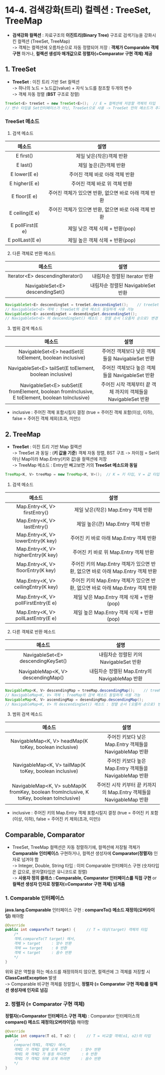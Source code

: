 # 14-4. 검색강화(트리) 컬렉션 : TreeSet, TreeMap

- **검색강화 컬렉션** : 자료구조의 **이진트리(Binary Tree)** 구조로 검색기능을 강화시킨 컬렉션 (TreeSet, TreeMap)  
-> 객체는 컬렉션에 오름차순으로 자동 정렬되어 저장 : **객체가 Comparable 객체 구현** 하거나, **컬렉션 생성자 매개값으로 정렬자(=Comparator 구현 객체) 제공** 

## 1. TreeSet

- **TreeSet** : 이진 트리 기반 Set 컬렉션   
-> 하나의 노드 = 노드값(value) + 자식 노드를 참조할 두개의 변수  
-> 객체 자동 정렬 (**BST** 구조로 정렬)  

```java
TreeSet<E> treeSet = new TreeSet<E>();  // E = 컬렉션에 저장할 객체의 타입
// 변수 타입을 Set인터페이스가 아닌, TreeSet으로 사용 -> TreeSet 만의 메소드가 추가로 있어서
``` 

### TreeSet 메소드
1. 검색 메소드

메소드|설명
:---:|:---:
E first()|제일 낮은(작은)객체 반환
E last()|제일 높은(큰)객체 반환
E lower(E e)|주어진 객체 바로 아래 객체 반환
E higher(E e)|주어진 객체 바로 위 객체 반환
E floor(E e)|주어진 객체가 있으면 반환, 없으면 바로 아래 객체 반환
E ceiling(E e)|주어진 객체가 있으면 반환, 없으면 바로 아래 객체 반환
E pollFirst(E e)|제일 낮은 객체 삭제 + 반환(pop)
E pollLast(E e)|제일 높은 객체 삭제 + 반환(pop)

2. 다른 객체로 반환 메소드

메소드|설명
:---:|:---:
lterator\<E> descendingIterator()|내림차순 정렬된 Iterator 반환
NavigableSet\<E> descendingSet()|내림차순 정렬된 NavigableSet 반환
```java
NavigableSet<E> descendingSet = treeSet.descendingSet();    // treeSet 객체를 NavigableSet 객체로 반환
// NavigableSet<E> 객체 : TreeSet의 검색 메소드 동일하게 사용 가능 
NavigableSet<E> ascendingSet = desendingSet.descendingSet();   
// NavigableSet<E> 의 descendingSet() 메소드 : 정렬 순서 (오름차 순으로) 변경 가능
```

3. 범위 검색 메소드 

메소드|설명
:---:|:---:
NavigableSet\<E> headSet(E toElement, boolean inclusive)|주어진 객체보다 낮은 객체들을 NavigableSet 반환 
NavigableSet\<E> tailSet(E toElement, boolean inclusive)|주어진 객체보다 높은 객체들을 NavigableSet 반환 
NavigableSet\<E> subSet(E fromElement, boolean fromInclusive, E toElement, boolean toInclusive)|주어진 시작 객체부터 끝 객체 까지의 객체들을 NavigableSet 반환 
- inclusive : 주어진 객체 포함시킬지 결정 (true = 주어진 객체 포함(이상, 이하), false = 주어진 객체 제외(초과, 미만))

## 2. TreeMap

- **TreeSet** : 이진 트리 기반 Map 컬렉션   
-> TreeSet 과 동일 : (**키 값을 기준**) 객체 자동 정렬, BST 구조
-> 차이점 = Set이 아닌 Map이라 Map.Entry(키와 값)을 컬렉션에 저장  
-> TreeMap 메소드 : Entry만 빼고보면 거의 **TreeSet 메소드와 동일** 

```java
TreeMap<K, V> treeMap = new TreeMap<K, V>();  // K = 키 타입, V = 값 타입
``` 

1. 검색 메소드

메소드|설명
:---:|:---:
Map.Entry<K, V> firstEntry()|제일 낮은(작은) Map.Entry 객체 반환
Map.Entry<K, V> lastEntry()|제일 높은(큰) Map.Entry 객체 반환
Map.Entry<K, V> lowerEntry(K key)|주어진 키 바로 아래 Map.Entry 객체 반환
Map.Entry<K, V> higherEntry(K key)|주어진 키 바로 위 Map.Entry 객체 반환
Map.Entry<K, V> floorEntry(K key)|주어진 키의 Map.Entry 객체가 있으면 반환, 없으면 바로 아래 Map.Entry 객체 반환
Map.Entry<K, V> ceilingEntry(K key)|주어진 키의 Map.Entry 객체가 있으면 반환, 없으면 바로 아래 Map.Entry 객체 반환
Map.Entry<K, V> pollFirstEntry(E e)|제일 낮은 Map.Entry 객체 삭제 + 반환(pop)
Map.Entry<K, V> pollLastEntry(E e)|제일 높은 Map.Entry 객체 삭제 + 반환(pop)

2. 다른 객체로 반환 메소드

메소드|설명
:---:|:---:
NavigableSet\<E> descendingKeySet()|내림차순 정렬된 키의 NavigableSet 반환
NavigableMap\<K, V> descendingMap()|내림차순 정렬된 Map.Entry의 NavigableMap 반환
```java
NavigableMap<K, V> descendingMap = treeMap.descendingMap();    // treeMap 객체를 NavigableMap 객체로 반환
// NavigableMap<K, V> 객체 : TreeMap의 검색 메소드 동일하게 사용 가능 
NavigableMap<K, V> ascendingMap = desendingMap.descendingMap();   
// NavigableMap<K, V> 의 descendingSet() 메소드 : 정렬 순서 (오름차 순으로) 변경 가능
```

3. 범위 검색 메소드

메소드|설명
:---:|:---:
NavigableMap\<K, V> headMap(K toKey, boolean inclusive)|주어진 키보다 낮은 Map.Entry 객체들을 NavigableMap 반환 
NavigableMap\<K, V> tailMap(K toKey, boolean inclusive)|주어진 키보다 높은 Map.Entry 객체들을 NavigableMap 반환 
NavigableMap\<K, V> subMap(K fromKey, boolean fromInclusive, K toKey, boolean toInclusive)|주어진 시작 키부터 끝 키까지의 Map.Entry 객체들을 NavigableMap 반환 
- inclusive : 주어진 키의 Map.Entry 객체 포함시킬지 결정 (true = 주어진 키 포함(이상, 이하), false = 주어진 키 제외(초과, 미만))


## Comparable, Comparator 

- TreeSet, TreeMap 컬렉션은 자동 정렬하기에, 컬렉션에 저장될 객체가 **Comparable 인터페이스** 구현하거나, 컬렉션 생성자에 **Comparator(정렬자)** 인자로 넘겨야 함  
-> Integer, Double, String 타입 : 이미 Comparable 인터페이스 구현 (숫자타입은 값으로, 문자열타입은 유니코드로 정렬)  
-> **사용자 정의 클래스 : Comparable, Comparator 인터페이스를 직접 구현** or **컬렉션 생성자 인자로 정렬자(=Comparator 구현 객체) 넘겨줌** 

### 1. Comparable 인터페이스

**java.lang.Comparable** 인터페이스 구현 : **compareTo() 메소드 재정의(오버라이딩)** 해야함
```java
@Override
public int compareTo(T target) {     // T = 대상(target) 객체의 타입
    /*
    객체.compareTo(T target) 에서,
    객체 > target     : 양수 반환
    객체 == target    : 0 반환
    객체 < target     : 음수 반환    
    */ 
}
``` 
위와 같은 역할을 하는 메소드를 재정의하지 않으면, 컬렉션에 그 객체를 저장할 시 **ClassCastException** 발생  
-> Comparable 비구현 객체를 정렬할시, **정렬자 (= Comparator 구현 객체)를 컬렉션 생성자에 인자로 넘김**

### 2. 정렬자 (= Comparator 구현 객체)

**정렬자(=Comparator 인터페이스 구현 객체)** : Comparator 인터페이스의 **compare() 메소드 재정의(오버라이딩)** 해야함   
```java
@Override
public int compare(T o1, T o2) {     // T = 비교할 객체(o1, o2)의 타입
    /*
    compare(객체1, 객체2) 에서,
    객체1 가 객체2 앞에 오게 하려면     : 양수 반환
    객체1 와 객체2 가 동등 하다면       : 0 반환
    객체1 가 객체2 뒤에 오게 하려면     : 음수 반환    
    */ 
}
``` 


